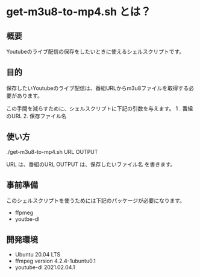 # get-m3u8-to-mp4.sh とは？

## 概要
Youtubeのライブ配信の保存をしたいときに使えるシェルスクリプトです。

##  目的
保存したいYoutubeのライブ配信は、番組URLからm3u8ファイルを取得する必要があります。

この手間を減らすために、シェルスクリプトに下記の引数を与えます。
1 . 番組のURL
2. 保存ファイル名

## 使い方
./get-m3u8-to-mp4.sh URL OUTPUT

URL は、番組のURL
OUTPUT は、保存したいファイル名
を書きます。

## 事前準備
このシェルスクリプトを使うためには下記のパッケージが必要になります。
- ffpmeg
- youtbe-dl

## 開発環境
- Ubuntu 20.04 LTS
- ffmpeg version 4.2.4-1ubuntu0.1
- youtube-dl 2021.02.04.1
